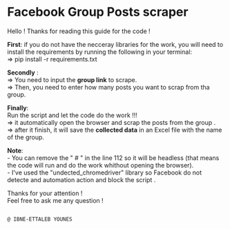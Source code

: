 # Facebook Group Posts scraper
Hello !
Thanks for reading this guide for the code !

**First**: if you do not have the necceray libraries for the work, you will need to install the requirements by running the following in your terminal:  
   => pip install -r requirements.txt

**Secondly** :  
=> You need to input the **group link** to scrape.  
=> Then, you need to enter how many posts you want to scrap from tha group.  

**Finally**:  
Run the script and let the code do the work !!!  
    => it automatically open the browser and scrap the posts from the group .  
    => after it finish, it will save the **collected data** in an Excel file with the name of the group.  

**Note**:  
    - You can remove the " # " in the line 112 so it will be headless (that means the code will run and do the work whithout opening the browser).  
    - I've used the "undected_chromedriver" library so Facebook do not detecte and automation action and block the script .  
  

Thanks for your attention !  
Feel free to ask me any question !  

                                                                                        
                                                                                        @ IBNE-ETTALEB YOUNES
